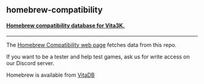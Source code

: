 ## homebrew-compatibility
#### [Homebrew compatibility database for Vita3K.](https://github.com/Vita3K/homebrew-compatibility/issues)

---

The [Homebrew Compatibility web page](https://vita3k.org/compatibility-homebrew.html) fetches data from this repo.

If you want to be a tester and help test games, ask us for write access on our Discord server.

Homebrew is available from [VitaDB](https://vitadb.rinnegatamante.it/#/)
